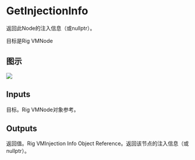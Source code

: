 # GetInjectionInfo

返回此Node的注入信息（或nullptr）。

目标是Rig VMNode

## 图示

![]($-20221218-20445906.png)

## Inputs

目标。Rig VMNode对象参考。  

## Outputs

返回值。Rig VMInjection Info Object Reference。返回该节点的注入信息（或nullptr）。

